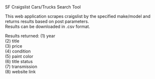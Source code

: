 SF Craigslist Cars/Trucks Search Tool

This web application scrapes craigslist by the specified make/model and returns results based on post parameters.  <br />
Results can be downloaded in .csv format.

Results returned: 
(1) year <br />
(2) title <br />
(3) price <br />
(4) condition <br />
(5) paint color <br />
(6) title status <br />
(7) transmission <br />
(8) website link
